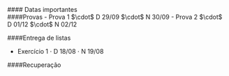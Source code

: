 
<div class="panel-heading">
#### Datas importantes
</div>

<div class="panel-body">
####Provas
- Prova 1 $\cdot$ D 29/09 $\cdot$ N 30/09
- Prova 2 $\cdot$ D 01/12 $\cdot$ N 02/12

####Entrega de listas
- Exercício 1 $\cdot$ D 18/08 $\cdot$ N 19/08

####Recuperação
</div>
